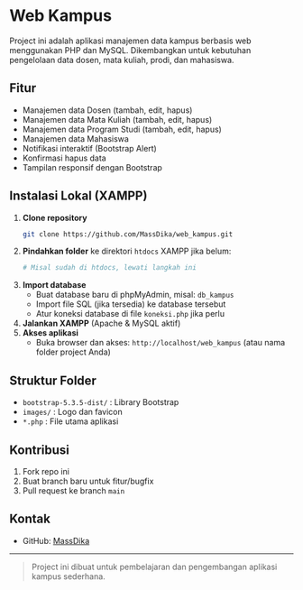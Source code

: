 # Web Kampus

Project ini adalah aplikasi manajemen data kampus berbasis web menggunakan PHP dan MySQL. Dikembangkan untuk kebutuhan pengelolaan data dosen, mata kuliah, prodi, dan mahasiswa.

## Fitur
- Manajemen data Dosen (tambah, edit, hapus)
- Manajemen data Mata Kuliah (tambah, edit, hapus)
- Manajemen data Program Studi (tambah, edit, hapus)
- Manajemen data Mahasiswa
- Notifikasi interaktif (Bootstrap Alert)
- Konfirmasi hapus data
- Tampilan responsif dengan Bootstrap

## Instalasi Lokal (XAMPP)
1. **Clone repository**
   ```bash
   git clone https://github.com/MassDika/web_kampus.git
   ```
2. **Pindahkan folder** ke direktori `htdocs` XAMPP jika belum:
   ```bash
   # Misal sudah di htdocs, lewati langkah ini
   ```
3. **Import database**
   - Buat database baru di phpMyAdmin, misal: `db_kampus`
   - Import file SQL (jika tersedia) ke database tersebut
   - Atur koneksi database di file `koneksi.php` jika perlu
4. **Jalankan XAMPP** (Apache & MySQL aktif)
5. **Akses aplikasi**
   - Buka browser dan akses: `http://localhost/web_kampus` (atau nama folder project Anda)

## Struktur Folder
- `bootstrap-5.3.5-dist/` : Library Bootstrap
- `images/` : Logo dan favicon
- `*.php` : File utama aplikasi

## Kontribusi
1. Fork repo ini
2. Buat branch baru untuk fitur/bugfix
3. Pull request ke branch `main`

## Kontak
- GitHub: [MassDika](https://github.com/MassDika)

---

> Project ini dibuat untuk pembelajaran dan pengembangan aplikasi kampus sederhana. 